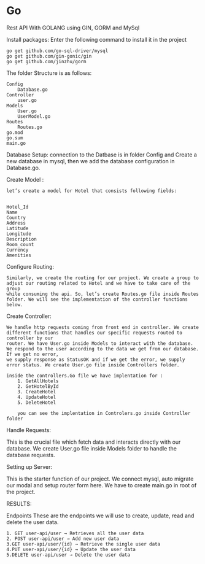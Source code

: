 # Go

Rest API With GOLANG using GIN, GORM and MySql

Install packages:
	Enter the following command to install it in the project

	go get github.com/go-sql-driver/mysql
	go get github.com/gin-gonic/gin
	go get github.com/jinzhu/gorm

The folder Structure is as follows:

	Config
		Database.go
	Controller
		user.go
	Models
		User.go
		UserModel.go
	Routes
		Routes.go
	go.mod
	go.sum
	main.go

Database Setup:
	connection to the Datbase is in folder Config and Create a new database in mysql, then we add the database configuration in Database.go.

Create Model :

	let’s create a model for Hotel that consists following fields:


	Hotel_Id    
	Name        
	Country     
	Address     
	Latitude    
	Longitude   
	Description 
	Room_count  
	Currency    
	Amenities   

Configure Routing:

	Similarly, we create the routing for our project. We create a group to adjust our routing related to Hotel and we have to take care of the group 
	while consuming the api. So, let’s create Routes.go file inside Routes folder. We will see the implementation of the controller functions below.

Create Controller:

	We handle http requests coming from front end in controller. We create different functions that handles our specific requests routed to controller by our 
	router. We have User.go inside Models to interact with the database. We respond to the user according to the data we get from our database. If we get no error, 
	we supply response as StatusOK and if we get the error, we supply error status. We create User.go file inside Controllers folder.

	inside the controllers.Go file we have implentation for :
  		1. GetAllHotels
		2. GetHotelById
		3. CreateHotel
		4. UpdateHotel
		5. DeleteHotel
		
		you can see the implentation in Controlers.go inside Controller folder
		
Handle Requests:

This is the crucial file which fetch data and interacts directly with our database. We create User.go file inside Models folder to handle the database requests.

Setting up Server:

This is the starter function of our project. We connect mysql, auto migrate our modal and setup router form here. We have to create main.go in root of the project.


RESULTS:

Endpoints
These are the endpoints we will use to create, update, read and delete the user data.

	1. GET user-api/user → Retrieves all the user data
	2. POST user-api/user → Add new user data
	3.GET user-api/user/{id} → Retrieve the single user data	
	4.PUT user-api/user/{id} → Update the user data
	5.DELETE user-api/user → Delete the user data
		
